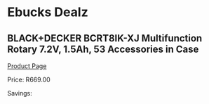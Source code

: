 
# Ebucks Dealz
## BLACK+DECKER BCRT8IK-XJ Multifunction Rotary 7.2V, 1.5Ah, 53 Accessories in Case
[Product Page](https://www.ebucks.com/web/shop/productSelected.do?prodId=1187274399&catId=717324798)

Price: R669.00

Savings: 


	
